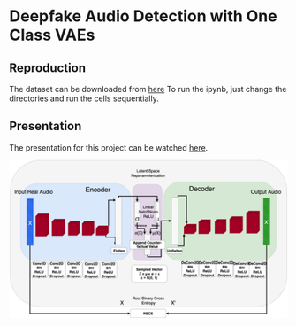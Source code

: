 # Deepfake Audio Detection with One Class VAEs 

## Reproduction
The dataset can be downloaded from [here](https://www.asvspoof.org/index2019.html)
To run the ipynb, just change the directories and run the cells sequentially.

## Presentation
The presentation for this project can be watched [here](https://www.youtube.com/watch?v=m44fEsZHE5w&list=PLp-0K3kfddPw0hVKPZa5JJL9fqLn_mUjO&index=24).

<img src = "model.png?raw=true">
